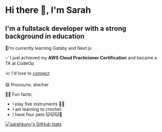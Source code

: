 
# Hi there 👋, I'm Sarah

## I'm a fullstack developer with a strong background in education

🌱I’m currently learning Gatsby and Next.js

✅ I just achieved my **AWS Cloud Practicioner Certification** and became a TA at CodeOp

✉️ I'd love to [connect](https://www.linkedin.com/in/sarahkuny/)

😄 Pronouns: she/her

💃🏻 Fun facts:

- I play five instruments 🎻🎹
- I am learning to crochet
- I have four pets 🐱🐱🐱🐶

[![sarahkuny's GitHub stats](https://github-readme-stats.vercel.app/api?username=sarahkuny)](https://github.com/sarahkuny/github-readme-stats)

<!--
**sarahkuny/sarahkuny** is a ✨ _special_ ✨ repository because its `README.md` (this file) appears on your GitHub profile.

Here are some ideas to get you started:

- 🔭 I’m currently working on ...
- 🌱 I’m currently learning ...
- 👯 I’m looking to collaborate on ...
- 🤔 I’m looking for help with ...
- 💬 Ask me about ...
- 📫 How to reach me: ...
- 😄 Pronouns: ...
- ⚡ Fun fact: ...
-->
